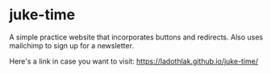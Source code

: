 # juke-time

A simple practice website that incorporates buttons and redirects. Also uses mailchimp to sign up for a newsletter.

Here's a link in case you want to visit: https://ladothlak.github.io/juke-time/
